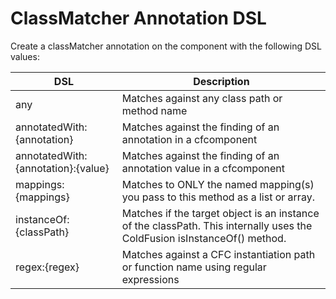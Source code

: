 # ClassMatcher Annotation DSL
Create a classMatcher annotation on the component with the following DSL values:

|DSL|Description|
|--|--|
|any|Matches against any class path or method name|
|annotatedWith:{annotation} |Matches against the finding of an annotation in a cfcomponent|
|annotatedWith:{annotation}:{value} |Matches against the finding of an annotation value in a cfcomponent|
|mappings:{mappings} |Matches to ONLY the named mapping(s) you pass to this method as a list or array.|
|instanceOf:{classPath} |Matches if the target object is an instance of the classPath. This internally uses the ColdFusion isInstanceOf() method.|
|regex:{regex} |Matches against a CFC instantiation path or function name using regular expressions|


